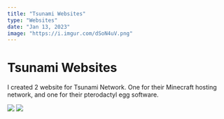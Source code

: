 ```yaml
---
title: "Tsunami Websites"
type: "Websites"
date: "Jan 13, 2023"
image: "https://i.imgur.com/dSoN4uV.png"
---
```

# Tsunami Websites

I created 2 website for Tsunami Network. One for their Minecraft hosting network, and one for their pterodactyl egg software.

![](https://i.imgur.com/y6twn5a.png)
![](https://i.imgur.com/PpEyinT.png)